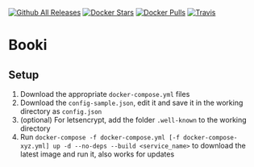 [![Github All Releases](https://img.shields.io/github/downloads/hexcodech/booki/total.svg)]()
[![Docker Stars](https://img.shields.io/docker/stars/hexcode/booki.svg)]()
[![Docker Pulls](https://img.shields.io/docker/pulls/hexcode/booki.svg)]()
[![Travis](https://img.shields.io/travis/hexcodech/booki.svg)]()

# Booki

## Setup
1. Download the appropriate `docker-compose.yml` files
2. Download the `config-sample.json`, edit it and save it in the working directory as `config.json`
3. (optional) For letsencrypt, add the folder `.well-known` to the working directory
4. Run `docker-compose -f docker-compose.yml [-f docker-compose-xyz.yml] up -d --no-deps --build <service_name>` to download the latest image and run it, also works for updates
